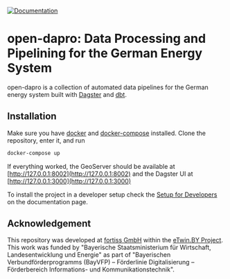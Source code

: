 [![Documentation](https://github.com/OpenEnergyPlatform/open-dapro/actions/workflows/gh-pages.yml/badge.svg)](https://openenergyplatform.github.io/open-dapro/)

# open-dapro: Data Processing and Pipelining for the German Energy System 

open-dapro is a collection of automated data pipelines for the German energy system built with [Dagster](https://dagster.io/) and [dbt](https://www.getdbt.com/).


## Installation

Make sure you have [docker](https://www.docker.com/) and [docker-compose](https://docs.docker.com/compose/) installed. Clone the repository, enter it, and run
```bash
docker-compose up
```
If everything worked, the GeoServer should be available at [http://127.0.0.1:8002](http://127.0.0.1:8002) and the Dagster UI at [http://127.0.0.1:3000](http://127.0.0.1:3000)

To install the project in a developer setup check the [Setup for Developers](https://openenergyplatform.github.io/open-dapro/development/) on the documentation page.


## Acknowledgement 
This repository was developed at [fortiss GmbH](https://www.fortiss.org/) within the [eTwin.BY Project](https://www.fortiss.org/en/research/projects/detail/etwinby). This work was funded by "Bayerische Staatsministerium für Wirtschaft, Landesentwicklung und Energie" as part of "Bayerischen Verbundförderprogramms (BayVFP) – Förderlinie Digitalisierung – Förderbereich Informations- und Kommunikationstechnik".
